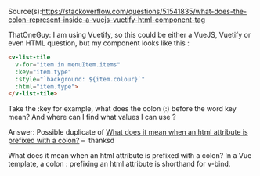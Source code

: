 Source(s):https://stackoverflow.com/questions/51541835/what-does-the-colon-represent-inside-a-vuejs-vuetify-html-component-tag

ThatOneGuy:
I am using Vuetify, so this could be either a VueJS, Vuetify or even HTML question, but my component looks like this : 
```html
<v-list-tile 
  v-for="item in menuItem.items" 
  :key="item.type" 
  :style="`background: ${item.colour}`" 
  :html="item.type">
</v-list-tile>
```
Take the :key for example, what does the colon (:) before the word key mean? And where can I find what values I can use ?

Answer:
Possible duplicate of [What does it mean when an html attribute is prefixed with a colon?](https://stackoverflow.com/questions/51541835/what-does-the-colon-represent-inside-a-vuejs-vuetify-html-component-tag) – 
thanksd

What does it mean when an html attribute is prefixed with a colon?
In a Vue template, a colon : prefixing an html attribute is shorthand for v-bind.
